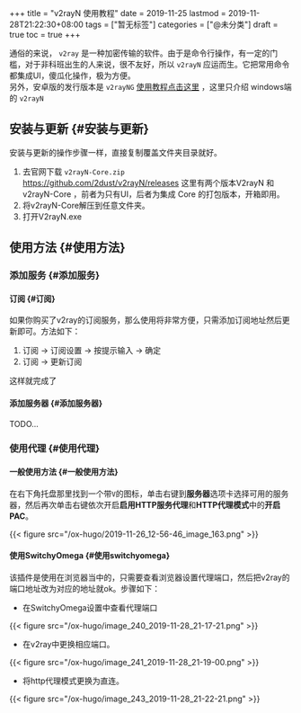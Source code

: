 +++
title = "v2rayN 使用教程"
date = 2019-11-25
lastmod = 2019-11-28T21:22:30+08:00
tags = ["暂无标签"]
categories = ["@未分类"]
draft = true
toc = true
+++

通俗的来说， `v2ray` 是一种加密传输的软件。由于是命令行操作，有一定的门槛，对于非科班出生的人来说，很不友好，所以 `v2rayN` 应运而生。它把常用命令都集成UI，傻瓜化操作，极为方便。<br />
另外，安卓版的发行版本是 `v2rayNG` [使用教程点击这里](https://www.94ish.men/doc/#/Android/V2rayNG) ，这里只介绍 windows端的 `v2rayN`


## 安装与更新 {#安装与更新}

安装与更新的操作步骤一样，直接复制覆盖文件夹目录就好。<br />

1.  去官网下载 `v2rayN-Core.zip`<br />
    <https://github.com/2dust/v2rayN/releases>
    这里有两个版本V2rayN 和 v2rayN-Core ，前者为只有UI，后者为集成 Core 的打包版本，开箱即用。
2.  将v2rayN-Core解压到任意文件夹。
3.  打开V2rayN.exe


## 使用方法 {#使用方法}


### 添加服务 {#添加服务}


#### 订阅 {#订阅}

如果你购买了v2ray的订阅服务，那么使用将非常方便，只需添加订阅地址然后更新即可。方法如下：<br />

1.  订阅 -> 订阅设置 -> 按提示输入 -> 确定<br />
2.  订阅 -> 更新订阅<br />

这样就完成了


#### 添加服务器 {#添加服务器}

TODO...


### 使用代理 {#使用代理}


#### 一般使用方法 {#一般使用方法}

在右下角托盘那里找到一个带`V`的图标，单击右键到**服务器**选项卡选择可用的服务器，然后再次单击右键依次开启**启用HTTP服务代理**和**HTTP代理模式**中的**开启PAC**。

{{< figure src="/ox-hugo/2019-11-26_12-56-46_image_163.png" >}}


#### 使用SwitchyOmega {#使用switchyomega}

该插件是使用在浏览器当中的，只需要查看浏览器设置代理端口，然后把v2ray的端口地址改为对应的地址就ok。步骤如下：<br />

-   在SwitchyOmega设置中查看代理端口<br />

{{< figure src="/ox-hugo/image_240_2019-11-28_21-17-21.png" >}}

-   在v2ray中更换相应端口。

{{< figure src="/ox-hugo/image_241_2019-11-28_21-19-00.png" >}}

-   将http代理模式更换为直连。

{{< figure src="/ox-hugo/image_243_2019-11-28_21-22-21.png" >}}

